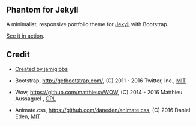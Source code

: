 ## Phantom for Jekyll

A minimalist, responsive portfolio theme for [Jekyll](http://jekyllrb.com/) with Bootstrap.

[See it in action](http://raduceaca1234.github.io/phantom/).

## Credit

* [Created by jamigibbs](https://github.com/jamigibbs/phantom)

* Bootstrap, http://getbootstrap.com/, (C) 2011 - 2016 Twitter, Inc., [MIT](https://github.com/twbs/bootstrap/blob/master/LICENSE)

* Wow, https://github.com/matthieua/WOW, (C) 2014 - 2016 Matthieu Aussaguel
, [GPL](https://github.com/matthieua/WOW#open-source-license)

* Animate.css, https://github.com/daneden/animate.css, (C) 2016 Daniel Eden, [MIT](https://github.com/daneden/animate.css/blob/master/LICENSE)
